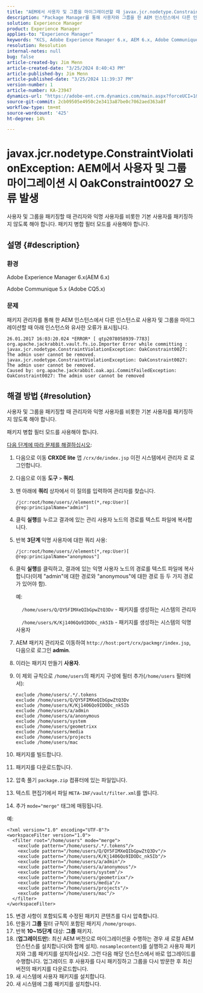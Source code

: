 ```yaml
---
title: "AEM에서 사용자 및 그룹을 마이그레이션할 때 javax.jcr.nodetype.ConstraintViolationException: OakConstraint0027 오류 발생"
description: "Package Manager를 통해 사용자와 그룹을 한 AEM 인스턴스에서 다른 인스턴스로 마이그레이션할 때 발생하는 오류를 해결하는 방법을 알아봅니다."
solution: Experience Manager
product: Experience Manager
applies-to: "Experience Manager"
keywords: "KCS, Adobe Experience Manager 6.x, AEM 6.x, Adobe Communique 5.x, Adobe CQ 5.x, javax.jcr.nodetype.ConstraintViolationException: OakConstraint0027 error, migrate, user, group"
resolution: Resolution
internal-notes: null
bug: false
article-created-by: Jim Menn
article-created-date: "3/25/2024 8:40:43 PM"
article-published-by: Jim Menn
article-published-date: "3/25/2024 11:39:37 PM"
version-number: 1
article-number: KA-23947
dynamics-url: "https://adobe-ent.crm.dynamics.com/main.aspx?forceUCI=1&pagetype=entityrecord&etn=knowledgearticle&id=fd1dacef-e7ea-ee11-a204-6045bd006268"
source-git-commit: 2cb09505e4950c2e3413a87be0c7062aed363a8f
workflow-type: tm+mt
source-wordcount: '425'
ht-degree: 14%

---
```


# javax.jcr.nodetype.ConstraintViolationException: AEM에서 사용자 및 그룹 마이그레이션 시 OakConstraint0027 오류 발생


사용자 및 그룹을 패키징할 때 관리자와 익명 사용자를 비롯한 기본 사용자를 패키징하지 않도록 해야 합니다. 패키지 병합 필터 모드를 사용해야 합니다.

## 설명 {#description}


### 환경

Adobe Experience Manager 6.x(AEM 6.x)

Adobe Communique 5.x (Adobe CQ5.x)

### 문제

패키지 관리자를 통해 한 AEM 인스턴스에서 다른 인스턴스로 사용자 및 그룹을 마이그레이션할 때 아래 인스턴스와 유사한 오류가 표시됩니다.


```
26.01.2017 16:03:20.024 *ERROR* [ qtp2078058939-7783]  org.apache.jackrabbit.vault.fs.io.Importer Error while committing : javax.jcr.nodetype.ConstraintViolationException: OakConstraint0027: The admin user cannot be removed.
javax.jcr.nodetype.ConstraintViolationException: OakConstraint0027: The admin user cannot be removed.
Caused by: org.apache.jackrabbit.oak.api.CommitFailedException: OakConstraint0027: The admin user cannot be removed
```



## 해결 방법 {#resolution}


사용자 및 그룹을 패키징할 때 관리자와 익명 사용자를 비롯한 기본 사용자를 패키징하지 않도록 해야 합니다.

패키지 병합 필터 모드를 사용해야 합니다.

<u>다음 단계에 따라 문제를 해결하십시오</u>:

1. 다음으로 이동 <b>CRXDE lite</b> 앱 `/crx/de/index.jsp` 이전 시스템에서 관리자 로 로그인합니다.
2. 다음으로 이동 <b>도구</b> `>`  <b>쿼리</b>.
3. 맨 아래에 <b>쿼리</b> 상자에서 이 질의를 입력하여 관리자를 찾습니다.






   ```
   /jcr:root/home/users//element(*,rep:User)[ @rep:principalName="admin"]
   ```




4. 클릭 <b>실행</b>를 누르고 결과에 있는 관리 사용자 노드의 경로를 텍스트 파일에 복사합니다.
5. 반복 <b>3단계 </b>익명 사용자에 대한 쿼리 사용:






   ```
   /jcr:root/home/users//element(*,rep:User)[ @rep:principalName="anonymous"]
   ```




6. 클릭 <b>실행</b>를 클릭하고, 결과에 있는 익명 사용자 노드의 경로를 텍스트 파일에 복사합니다(이제 &quot;admin&quot;에 대한 경로와 &quot;anonymous&quot;에 대한 경로 등 두 가지 경로가 있어야 함).

   예:

       `/home/users/Q/QY5FIMXeQIbGpwZtQ3Dv` - 패키지를 생성하는 시스템의 관리자

       `/home/users/K/Kj1406Qo9IDODc_nk5Ib` - 패키지를 생성하는 시스템의 익명 사용자


7. AEM 패키지 관리자로 이동하여 `http://host:port/crx/packmgr/index.jsp`, 다음으로 로그인 <b>admin</b>.
8. 이라는 패키지 만들기 <b>사용자</b>.


9. 이 제외 규칙으로 `/home/users`의 패키지 구성에 필터 추가(`/home/users` 필터에서):




   ```
   exclude /home/users/.*/.tokens
   exclude /home/users/Q/QY5FIMXeQIbGpwZtQ3Dv
   exclude /home/users/K/Kj1406Qo9IDODc_nk5Ib
   exclude /home/users/a/admin
   exclude /home/users/a/anonymous
   exclude /home/users/system
   exclude /home/users/geometrixx
   exclude /home/users/media
   exclude /home/users/projects
   exclude /home/users/mac
   ```




10. 패키지를 빌드합니다.
11. 패키지를 다운로드합니다.
12. 압축 풀기 `package.zip` 컴퓨터에 있는 파일입니다.
13. 텍스트 편집기에서 파일 `META-INF/vault/filter.xml`를 엽니다.
14. 추가 `mode="merge"` 태그에 매핑됩니다.

   예:




   ```
   <?xml version="1.0" encoding="UTF-8"?>
   <workspaceFilter version="1.0">
     <filter root="/home/users" mode="merge">
       <exclude pattern="/home/users/.*/.tokens"/>
       <exclude pattern="/home/users/Q/QY5FIMXeQIbGpwZtQ3Dv"/>
       <exclude pattern="/home/users/K/Kj1406Qo9IDODc_nk5Ib"/>
       <exclude pattern="/home/users/a/admin"/>
       <exclude pattern="/home/users/a/anonymous"/>
       <exclude pattern="/home/users/system"/>
       <exclude pattern="/home/users/geometrixx"/>
       <exclude pattern="/home/users/media"/>
       <exclude pattern="/home/users/projects"/>
       <exclude pattern="/home/users/mac"/>
     </filter>
   </workspaceFilter>
   ```




15. 변경 사항이 포함되도록 수정된 패키지 콘텐츠를 다시 압축합니다.
16. 만들기 <b>그룹</b> 필터 규칙이 포함된 패키지 `/home/groups`.
17. 반복 <b>10~15단계</b> 대상: <b>그룹</b> 패키지.
18. (<b>업그레이드만</b>): 최신 AEM 버전으로 마이그레이션을 수행하는 경우 새 로컬 AEM 인스턴스를 설치합니다(와 함께 설치). `nosamplecontent`)를 실행하고 사용자 패키지와 그룹 패키지를 설치하십시오. 그런 다음 해당 인스턴스에서 바로 업그레이드를 수행합니다. 업그레이드 후 사용자를 다시 패키징하고 그룹을 다시 방문한 후 최신 버전의 패키지를 다운로드합니다.
19. 새 시스템에 사용자 패키지를 설치합니다.
20. 새 시스템에 그룹 패키지를 설치합니다.



